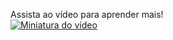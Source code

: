 Assista ao vídeo para aprender mais!  
[![Miniatura do vídeo](https://img.youtube.com/vi/NDF2OXoLf0Y?si=7m9iYt-lvg9aPmj7/hqdefault.jpg)](https://youtu.be/NDF2OXoLf0Y?si=7m9iYt-lvg9aPmj7)
